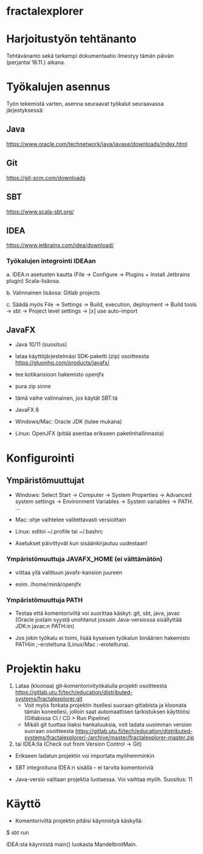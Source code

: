 # fractalexplorer

# Harjoitustyön tehtänanto
Tehtävänanto sekä tarkempi dokumentaatio ilmestyy tämän päivän (perjantai 16.11.) aikana.

# Työkalujen asennus

Työn tekemistä varten, asenna seuraavat työkalut seuraavassa järjestyksessä:

## Java
https://www.oracle.com/technetwork/java/javase/downloads/index.html

## Git
https://git-scm.com/downloads

## SBT
https://www.scala-sbt.org/

## IDEA
https://www.jetbrains.com/idea/download/

### Työkalujen integrointi IDEAan
a. IDEA:n asetusten kautta (File -> Configure -> Plugins + Install Jetbrains plugin) Scala-lisäosa.

b. Valinnainen lisäosa: Gitlab projects

c. Säädä myös File -> Settings -> Build, execution, deployment -> Build tools -> sbt -> Project level settings -> [x] use auto-import

## JavaFX

- Java 10/11 (suositus)

- lataa käyttöjärjestelmäsi SDK-paketti (zip) osoitteesta https://gluonhq.com/products/javafx/

- tee kotikansioon hakemisto openjfx

- pura zip sinne

- tämä vaihe valinnainen, jos käytät SBT:tä

- JavaFX 8

- Windows/Mac: Oracle JDK (tulee mukana)

- Linux: OpenJFX (pitää asentaa erikseen paketinhallinnasta)

# Konfigurointi

## Ympäristömuuttujat

- Windows: Select Start -> Computer -> System Properties -> Advanced system settings -> Environment Variables -> System variables -> PATH. ...

- Mac: ohje vaihtelee valitettavasti versioittain

- Linux: editoi ~/.profile tai ~/.bashrc

- Asetukset päivittyvät kun sisäänkirjautuu uudestaan!

### Ympäristömuuttuja JAVAFX_HOME (ei välttämätön)

- viittaa yllä valittuun javafx-kansion juureen

- esim. /home/minä/openjfx

### Ympäristömuuttuja PATH

- Testaa että komentoriviltä voi suorittaa käskyt: git, sbt, java, javac (Oracle jostain syystä unohtanut jossain Java-versiossa sisällyttää JDK:n javac:n PATH:iin)

- Jos jokin työkalu ei toimi, lisää kyseisen työkalun binäärien hakemisto PATHiin ;-eroteltuna (Linux/Mac :-eroteltuna).

# Projektin haku

1. Lataa (kloonaa) git-komentorivityökalulla projekti osoitteesta https://gitlab.utu.fi/tech/education/distributed-systems/fractalexplorer.git
    - Voit myös forkata projektin itsellesi suoraan gitlabista ja kloonata tämän koneellesi, jolloin saat automaattisen tarkistuksen käyttöösi (Gitlabissa CI / CD > Run Pipeline)
    - Mikäli git tuottaa liiaksi hankaluuksia, voit ladata uusimman version suoraan osoitteesta https://gitlab.utu.fi/tech/education/distributed-systems/fractalexplorer/-/archive/master/fractalexplorer-master.zip 
2. tai IDEA:lla (Check out from Version Control -> Git)

- Erikseen ladatun projektin voi importata myöhemminkin

- SBT integroituna IDEA:n sisällä – ei tarvita komentoriviä

- Java-versio valitaan projektia luotaessa. Voi vaihtaa myöh. Suositus: 11

# Käyttö

- Komentoriviltä projektin pitäisi käynnistyä käskyllä:

$ sbt run

IDEA:sta käynnistä main() luokasta MandelbrotMain.
